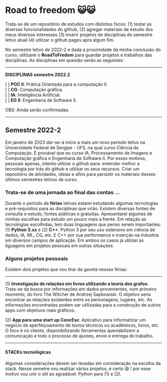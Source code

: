 # Road to freedom :smiley_cat::smiley_cat:

Trata-se de um repositório de estudos com distintos focos: (1) testar as diversas funcionalidades do github, (2) agregar materiais de estudo dos meus diversos interesses (3) inserir projetos de disciplinas do semestre letivo atual (4) utilizar o github pages apra algum fim. 

No semestre letivo de 2022-2 e dada a proximidade da minha conclusão do curso, utilizarei o **RoadToFredom** para guardar projetos e trabalhos das disciplinas. As disciplinas em questão serão as seguintes:

---
**DISCIPLINAS semestre 2022.2**

 [ ] **POC II**: Prática Orientada para a computação II.   
 [ ] **CG**: Computação gráfica.  
 [ ] **IA**: Inteligência Artificial.  
 [ ] **EG II**: Engenharia de Software II.  
 
 OBS: Ainda serão confirmadas.
 
---
## Semestre 2022-2

Em janeiro de 2023 dar-se-á início a mais um novo período letivo na Universidade Federal de Sergipe - UFS, na qual curso Ciência da Computação. É provável que eu curse IA, Processamento de Imagens e Computação gráfica e Engenharia de Software II. Por esses motivos, pessoais apenas, intento utilizar o github para: entender melhor a tecnologia por trás do github e utilizar os seus recursos. Criar um repositório de atividades, ideias e afins para persistir os materiais desses últimos semestres letivos de curso.

### Trata-se de uma jornada ao final das contas ...

Durante o período de __férias__ letivas estarei estudando algumas tecnologias e pré-requisitos para as disciplinas que virão. Existem diversas fontes de consulta e estudo, fontes públicas e gratuítas. Apresentarei algumas de minhas escolhas para estudo um pouco mais a frente. Em relação as tecnologias escolhidas, tem duas linguagens que penso serem importantes: (1) __Python 3.xx__ e (2) __C++__. Python 3 por seu uso ostensivo em ciência de dados, IA, ML, CG, etc. E C++ por sua performance e inserção na industria em diversos campos de aplicação. Em ambos os casos já utilizei as liguagens em projetos pessoais em outras situações.    

### Alguns projetos pessoais

Existem dois projetos que vou tirar da gaveta nessas férias: 

---
(1) __Investigação de relações em livros utilizando a teoria dos grafos__: Trata-se da busca por informações em dados provenientes, num primeiro momento, do livro The Witcher de Andrzej Sapkowiski. O objetivo seria encontrar as relações existentes entre os personagens, lugares, etc. As informações encontradas podem ser utilizadas para a construção de outros apps com objetivos mais gráficos. 

(2) __App para uma start up ConcEsc__: Aplicativo para informatizar um negócio de aperfeiçoamento de textos técnicos ou acadêmicos, livros, etc. O foco é no cliente, disponibilizando ferramentas queviabilizem a comunicação e todo o processo de ajustes, envio e entrega do trabalho.

---

#### STACKs tecnológicas

Algumas considerações devem ser levadas em consideração na escolha da stack. Nesse semetre vou realizar vários projetos, é certo :smile: ! por esse motivo vou unir o útil ao agradável: Python para (1) e (2).  

